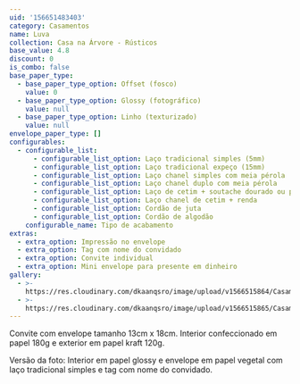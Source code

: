 ```yaml
---
uid: '156651483403'
category: Casamentos
name: Luva
collection: Casa na Árvore - Rústicos
base_value: 4.8
discount: 0
is_combo: false
base_paper_type:
  - base_paper_type_option: Offset (fosco)
    value: 0
  - base_paper_type_option: Glossy (fotográfico)
    value: null
  - base_paper_type_option: Linho (texturizado)
    value: null
envelope_paper_type: []
configurables:
  - configurable_list:
      - configurable_list_option: Laço tradicional simples (5mm)
      - configurable_list_option: Laço tradicional expeço (15mm)
      - configurable_list_option: Laço chanel simples com meia pérola
      - configurable_list_option: Laço chanel duplo com meia pérola
      - configurable_list_option: Laço de cetim + soutache dourado ou prateado
      - configurable_list_option: Laço chanel de cetim + renda
      - configurable_list_option: Cordão de juta
      - configurable_list_option: Cordão de algodão
    configurable_name: Tipo de acabamento
extras:
  - extra_option: Impressão no envelope
  - extra_option: Tag com nome do convidado
  - extra_option: Convite individual
  - extra_option: Mini envelope para presente em dinheiro
gallery:
  - >-
    https://res.cloudinary.com/dkaanqsro/image/upload/v1566515864/Casamentos/Modelo_Luva_1_rust_ffoboy.jpg
  - >-
    https://res.cloudinary.com/dkaanqsro/image/upload/v1566515865/Casamentos/Modelo_Luva_2_rust_hh7i54.jpg
---
```

Convite com envelope tamanho 13cm x 18cm. Interior confeccionado em papel 180g
 e exterior em papel kraft 120g.




Versão da foto: Interior em papel glossy e envelope em papel vegetal com laço
 tradicional simples e tag com nome do convidado.
